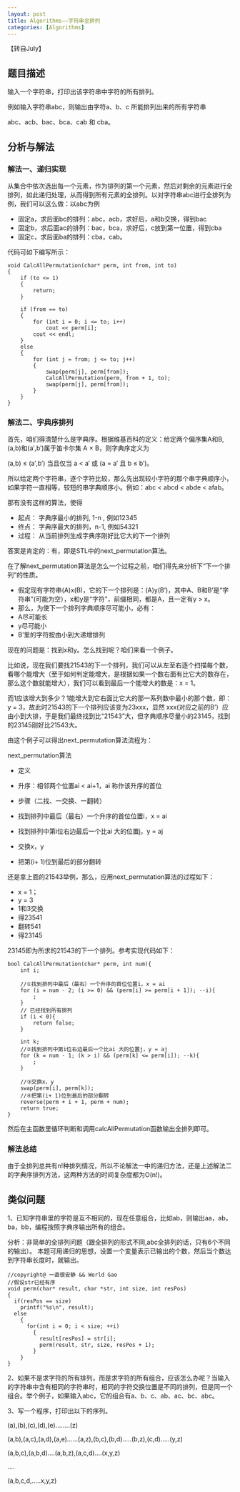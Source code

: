 ```yaml
---
layout: post
title: Algorithms——字符串全排列
categories: [Algorithms]
---
```

【转自July】

## 题目描述

输入一个字符串，打印出该字符串中字符的所有排列。

例如输入字符串abc，则输出由字符a、b、c 所能排列出来的所有字符串

abc、acb、bac、bca、cab 和 cba。

## 分析与解法

### 解法一、递归实现

从集合中依次选出每一个元素，作为排列的第一个元素，然后对剩余的元素进行全排列，如此递归处理，从而得到所有元素的全排列。以对字符串abc进行全排列为例，我们可以这么做：以abc为例

- 固定a，求后面bc的排列：abc，acb，求好后，a和b交换，得到bac
- 固定b，求后面ac的排列：bac，bca，求好后，c放到第一位置，得到cba
- 固定c，求后面ba的排列：cba，cab。

代码可如下编写所示：


	void CalcAllPermutation(char* perm, int from, int to)
	{
		if (to <= 1)
		{
			return;
		}
	
		if (from == to)
		{
			for (int i = 0; i <= to; i++)
				cout << perm[i];
			cout << endl;
		}
		else
		{
			for (int j = from; j <= to; j++)
			{
				swap(perm[j], perm[from]);
				CalcAllPermutation(perm, from + 1, to);
				swap(perm[j], perm[from]);
			}
		}
	}



### 解法二、字典序排列

首先，咱们得清楚什么是字典序。根据维基百科的定义：给定两个偏序集A和B,(a,b)和(a′,b′)属于笛卡尔集 A × B，则字典序定义为

(a,b) ≤ (a′,b′) 当且仅当 a < a′ 或 (a = a′ 且 b ≤ b′)。

所以给定两个字符串，逐个字符比较，那么先出现较小字符的那个串字典顺序小，如果字符一直相等，较短的串字典顺序小。例如：abc < abcd < abde < afab。

那有没有这样的算法，使得
- 起点： 字典序最小的排列, 1-n , 例如12345
- 终点： 字典序最大的排列，n-1, 例如54321
- 过程： 从当前排列生成字典序刚好比它大的下一个排列

答案是肯定的：有，即是STL中的next_permutation算法。

在了解next_permutation算法是怎么一个过程之前，咱们得先来分析下“下一个排列”的性质。

 - 假定现有字符串(A)x(B)，它的下一个排列是：(A)y(B’)，其中A、B和B’是“字符串”(可能为空），x和y是“字符”，前缀相同，都是A，且一定有y > x。
 - 那么，为使下一个排列字典顺序尽可能小，必有：
- A尽可能长
- y尽可能小
- B’里的字符按由小到大递增排列

现在的问题是：找到x和y。怎么找到呢？咱们来看一个例子。

比如说，现在我们要找21543的下一个排列，我们可以从左至右逐个扫描每个数，看哪个能增大（至于如何判定能增大，是根据如果一个数右面有比它大的数存在，那么这个数就能增大），我们可以看到最后一个能增大的数是：x = 1。

而1应该增大到多少？1能增大到它右面比它大的那一系列数中最小的那个数，即：y = 3，故此时21543的下一个排列应该变为23xxx，显然 xxx(对应之前的B’）应由小到大排，于是我们最终找到比“21543”大，但字典顺序尽量小的23145，找到的23145刚好比21543大。

由这个例子可以得出next_permutation算法流程为：

next_permutation算法
 - 定义
- 升序：相邻两个位置ai < ai+1，ai 称作该升序的首位

 - 步骤（二找、一交换、一翻转）
- 找到排列中最后（最右）一个升序的首位位置i，x = ai 
- 找到排列中第i位右边最后一个比ai 大的位置j，y = aj
- 交换x，y
- 把第(i+ 1)位到最后的部分翻转

还是拿上面的21543举例，那么，应用next_permutation算法的过程如下：
 - x = 1；
 - y = 3
 - 1和3交换
- 得23541
 - 翻转541
- 得23145

23145即为所求的21543的下一个排列。参考实现代码如下：


	bool CalcAllPermutation(char* perm, int num){
		int i;
	
		//①找到排列中最后（最右）一个升序的首位位置i，x = ai
		for (i = num - 2; (i >= 0) && (perm[i] >= perm[i + 1]); --i){
			;
		}
		// 已经找到所有排列
		if (i < 0){
			return false;
		}
	
		int k;
		//②找到排列中第i位右边最后一个比ai 大的位置j，y = aj
		for (k = num - 1; (k > i) && (perm[k] <= perm[i]); --k){
			;
		}
	
		//③交换x，y
		swap(perm[i], perm[k]);
		//④把第(i+ 1)位到最后的部分翻转
		reverse(perm + i + 1, perm + num);
		return true;
	}

然后在主函数里循环判断和调用calcAllPermutation函数输出全排列即可。

### 解法总结

由于全排列总共有n!种排列情况，所以不论解法一中的递归方法，还是上述解法二的字典序排列方法，这两种方法的时间复杂度都为O(n!)。

## 类似问题
1、已知字符串里的字符是互不相同的，现在任意组合，比如ab，则输出aa，ab，ba，bb，编程按照字典序输出所有的组合。

分析：非简单的全排列问题（跟全排列的形式不同,abc全排列的话，只有6个不同的输出）。
本题可用递归的思想，设置一个变量表示已输出的个数，然后当个数达到字符串长度时，就输出。

	//copyright@ 一直很安静 && World Gao
	//假设str已经有序
	void perm(char* result, char *str, int size, int resPos)
	{
	  if(resPos == size)
	    printf("%s\n", result);
	  else
	    {
	      for(int i = 0; i < size; ++i)
	        {
	          result[resPos] = str[i];
	          perm(result, str, size, resPos + 1);
	        }
	    }
	}

2、如果不是求字符的所有排列，而是求字符的所有组合，应该怎么办呢？当输入的字符串中含有相同的字符串时，相同的字符交换位置是不同的排列，但是同一个组合。举个例子，如果输入abc，它的组合有a、b、c、ab、ac、bc、abc。


3、写一个程序，打印出以下的序列。

(a),(b),(c),(d),(e)........(z)

(a,b),(a,c),(a,d),(a,e)......(a,z),(b,c),(b,d).....(b,z),(c,d).....(y,z)

(a,b,c),(a,b,d)....(a,b,z),(a,c,d)....(x,y,z)

....

(a,b,c,d,.....x,y,z)
